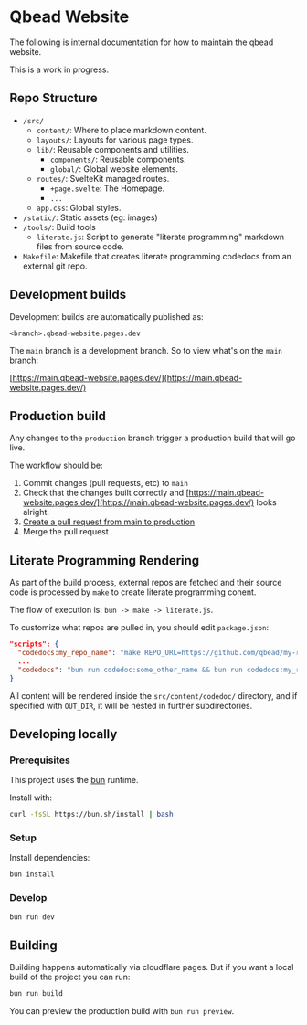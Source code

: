 # Qbead Website

The following is internal documentation for how to maintain the
qbead website.

This is a work in progress.

## Repo Structure

- `/src/`
  - `content/`: Where to place markdown content.
  - `layouts/`: Layouts for various page types.
  - `lib/`: Reusable components and utilities.
    - `components/`: Reusable components.
    - `global/`: Global website elements.
  - `routes/`: SvelteKit managed routes.
    - `+page.svelte`: The Homepage.
    - `...`
  - `app.css`: Global styles.
- `/static/`: Static assets (eg: images)
- `/tools/`: Build tools
  - `literate.js`: Script to generate "literate programming" markdown files from source code.
- `Makefile`: Makefile that creates literate programming codedocs from an external git repo.

## Development builds

Development builds are automatically published as:

```
<branch>.qbead-website.pages.dev
```

The `main` branch is a development branch. So to view what's on the `main` branch:

[https://main.qbead-website.pages.dev/](https://main.qbead-website.pages.dev/)

## Production build

Any changes to the `production` branch trigger a production build that will go live.

The workflow should be:

1. Commit changes (pull requests, etc) to `main`
2. Check that the changes built correctly and [https://main.qbead-website.pages.dev/](https://main.qbead-website.pages.dev/) looks alright.
3. [Create a pull request from main to production](https://github.com/qbead/qbead-website/compare/production...main?expand=1)
4. Merge the pull request

## Literate Programming Rendering

As part of the build process, external repos are fetched and their
source code is processed by `make` to create literate programming conent.

The flow of execution is: `bun -> make -> literate.js`.

To customize what repos are pulled in, you should edit `package.json`:

```json
"scripts": {
  "codedocs:my_repo_name": "make REPO_URL=https://github.com/qbead/my-repo SRC_DIR=src OUT_DIR=some-folder-under-codedoc",
  ...
  "codedocs": "bun run codedoc:some_other_name && bun run codedocs:my_repo_name",
}
```

All content will be rendered inside the `src/content/codedoc/` directory,
and if specified with `OUT_DIR`, it will be nested in further subdirectories.

## Developing locally

### Prerequisites

This project uses the [bun](https://bun.sh) runtime.

Install with:

```sh
curl -fsSL https://bun.sh/install | bash
```

### Setup

Install dependencies:

```sh
bun install
```

### Develop

```bash
bun run dev
```

## Building

Building happens automatically via cloudflare pages. But if you want
a local build of the project you can run:

```bash
bun run build
```

You can preview the production build with `bun run preview`.

